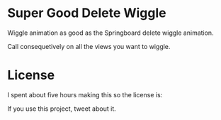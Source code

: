 Super Good Delete Wiggle
========================

Wiggle animation as good as the Springboard delete wiggle animation.

Call consequetively on all the views you want to wiggle.

License
=======

I spent about five hours making this so the license is:

If you use this project, tweet about it.

